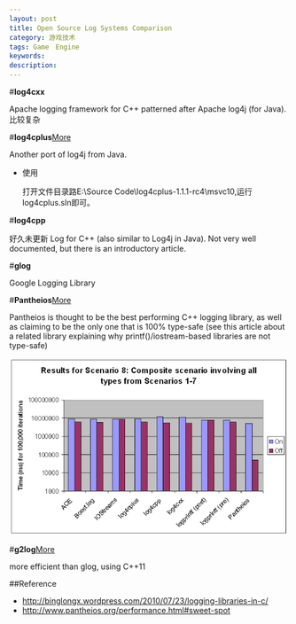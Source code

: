 ```yaml
---
layout: post
title: Open Source Log Systems Comparison
category: 游戏技术
tags: Game　Engine
keywords: 
description: 
---
```

#**log4cxx**

Apache logging framework for C++ patterned after Apache log4j (for Java).
比较复杂


#**log4cplus**[More](http://log4cplus.sourceforge.net/)


Another port of log4j from Java.

* 使用
  
  打开文件目录路E:\\Source Code\\log4cplus-1.1.1-rc4\\msvc10,运行log4cplus.sln即可。

#**log4cpp**

好久未更新
Log for C++ (also similar to Log4j in Java). Not very well documented, but there is an introductory article.

#**glog**


Google Logging Library

#**Pantheios**[More](http://stackoverflow.com/questions/439791/what-is-the-most-efficient-thread-safe-c-logger)

Pantheios is thought to be the best performing C++ logging library, as well as claiming to be the only one that is 100% type-safe (see this article about a related library explaining why printf()/iostream-based libraries are not type-safe)


![](/Resources/第三方库之开源日志库_1.png)


#**g2log**[More](http://www.codeproject.com/Articles/288827/g-log-An-efficient-asynchronous-logger-using-Cplus#TOC_part_2)


more efficient than glog, using C++11


##Reference
* <http://binglongx.wordpress.com/2010/07/23/logging-libraries-in-c/>
* <http://www.pantheios.org/performance.html#sweet-spot>